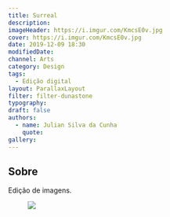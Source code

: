 ```yaml
---
title: Surreal
description:
imageHeader: https://i.imgur.com/KmcsE0v.jpg
cover: https://i.imgur.com/KmcsE0v.jpg
date: 2019-12-09 18:30
modifiedDate:
channel: Arts
category: Design
tags:
  - Edição digital
layout: ParallaxLayout
filter: filter-dunastone
typography:
draft: false
authors:
  - name: Julian Silva da Cunha
    quote:
gallery:
---
```


## Sobre

Edição de imagens.

<figure>
<img src="https://i.imgur.com/KmcsE0v.jpg" className="max-w-none mx-auto block"/>
</figure>
